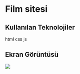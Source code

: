 <h1> Film sitesi </h1>

<h2> Kullanılan Teknolojiler </h2>

html css js

<h2> Ekran Görüntüsü </h2>

![](ekran.gif)

